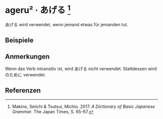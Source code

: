 ---
---

<script setup>
import Example from "../components/Example.vue"
</script>

# ageru² · あげる [^1]

あげる wird verwendet, wenn jemand etwas für jemanden tut.

## Beispiele

<Example jp="私の花子さんにネクタイを買ってあげた。" de="Ich habe für Hanako eine Krawatte gekauft." />

## Anmerkungen

Wenn das Verb intransitiv ist, wird あげる nicht verwendet. Stattdessen wird のために verwendet.

## Referenzen

[^1]: Makino, Seiichi & Tsutsui, Michio. 2017. *A Dictionary of Basic Japanese Grammar*. The Japan Times, S. 65-67.

